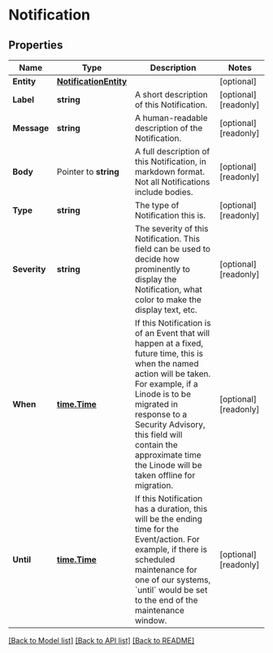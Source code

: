 # Notification

## Properties

Name | Type | Description | Notes
------------ | ------------- | ------------- | -------------
**Entity** | [**NotificationEntity**](Notification_entity.md) |  | [optional] 
**Label** | **string** | A short description of this Notification.  | [optional] [readonly] 
**Message** | **string** | A human-readable description of the Notification. | [optional] [readonly] 
**Body** | Pointer to **string** | A full description of this Notification, in markdown format.  Not all Notifications include bodies.  | [optional] [readonly] 
**Type** | **string** | The type of Notification this is. | [optional] [readonly] 
**Severity** | **string** | The severity of this Notification.  This field can be used to decide how prominently to display the Notification, what color to make the display text, etc.  | [optional] [readonly] 
**When** | [**time.Time**](time.Time.md) | If this Notification is of an Event that will happen at a fixed, future time, this is when the named action will be taken. For example, if a Linode is to be migrated in response to a Security Advisory, this field will contain the approximate time the Linode will be taken offline for migration.  | [optional] [readonly] 
**Until** | [**time.Time**](time.Time.md) | If this Notification has a duration, this will be the ending time for the Event/action. For example, if there is scheduled maintenance for one of our systems, &#x60;until&#x60; would be set to the end of the maintenance window.  | [optional] [readonly] 

[[Back to Model list]](../README.md#documentation-for-models) [[Back to API list]](../README.md#documentation-for-api-endpoints) [[Back to README]](../README.md)


